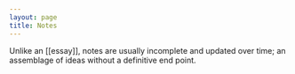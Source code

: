 ```yaml
---
layout: page
title: Notes
---
```


Unlike an [[essay]], notes are usually incomplete and updated over time; an assemblage of ideas without a definitive end point.
